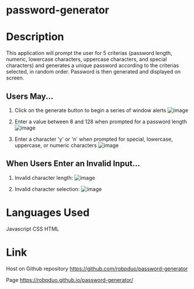 # password-generator

# Description
This application will prompt the user for 5 criterias (password length, numeric, lowercase characters, uppercase characters, and special characters) and generates a unique password according to the criterias selected, in random order. Password is then generated and displayed on screen.

## Users May...
  1. Click on the generate button to begin a series of window alerts
  ![image](https://user-images.githubusercontent.com/101683611/170297519-8768cbf1-0644-4893-ba12-325122a24f43.png)

  2. Enter a value between 8 and 128 when prompted for a password  length
  ![image](https://user-images.githubusercontent.com/101683611/170295775-7a8e9de5-177b-4f20-a411-62cac230ea55.png)

  3. Enter a character 'y' or 'n' when prompted for special, lowercase, uppercase, or numeric characters
  ![image](https://user-images.githubusercontent.com/101683611/170296117-1f186169-4257-454f-a14f-d79aeca9824c.png)
  
## When Users Enter an Invalid Input...
  1. Invalid character length: 
  ![image](https://user-images.githubusercontent.com/101683611/170296533-dcaa34f0-cbe8-49c6-904e-1f304568f6db.png)

  2. Invalid character selection:
  ![image](https://user-images.githubusercontent.com/101683611/170296735-acd5ffba-6cbe-4a00-bf04-c9077f2a3f41.png)
  
# Languages Used
  Javascript
  CSS
  HTML
  
# Link
Host on Github repository
https://github.com/robpduo/password-generator

Page
https://robpduo.github.io/password-generator/
